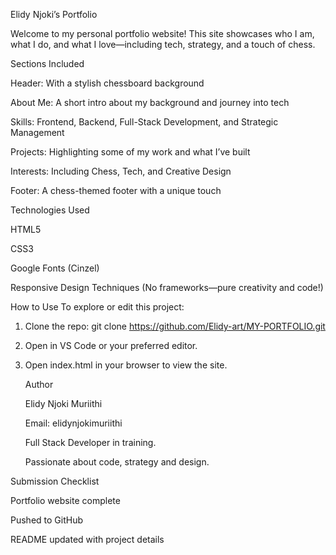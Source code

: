 Elidy Njoki’s Portfolio

Welcome to my personal portfolio website! This site showcases who I am, what I do, and what I love—including tech, strategy, and a touch of chess.

 Sections Included

Header: With a stylish chessboard background

About Me: A short intro about my background and journey into tech

Skills: Frontend, Backend, Full-Stack Development, and Strategic Management

Projects: Highlighting some of my work and what I’ve built

Interests: Including Chess, Tech, and Creative Design

Footer: A chess-themed footer with a unique touch

Technologies Used

HTML5

CSS3

Google Fonts (Cinzel)

Responsive Design Techniques
(No frameworks—pure creativity and code!)

How to Use
To explore or edit this project:
1. Clone the repo: git clone https://github.com/Elidy-art/MY-PORTFOLIO.git
2. Open in VS Code or your preferred editor.
3. Open index.html in your browser to view the site.

   Author

    Elidy Njoki Muriithi

   Email: elidynjokimuriithi

   Full Stack Developer in training.

    Passionate about code, strategy and design.

  Submission Checklist

Portfolio website complete

Pushed to GitHub

README updated with project details

